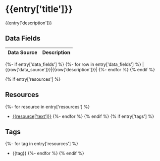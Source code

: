 # {{entry['title']}}
{{entry['description']}}

## Data Fields
|Data Source|Description|
|---|---|
{%- if entry['data_fields'] %}
{%- for row in entry['data_fields'] %}
|{{row['data_source']}}|{{row['description']}}|
{%- endfor %}
{% endif %}

{% if entry['resources'] %}
## Resources
{%- for resource in entry['resources'] %}
* [{{resource['text']}}]({{resource['link']}})
{%- endfor %}
{% endif %}
{% if entry['tags'] %}
## Tags
{%- for tag in entry['resources'] %}
* {{tag}}
{%- endfor %}
{% endif %}